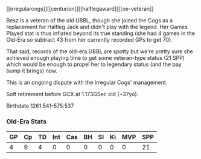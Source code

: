 [[irregularcogs]][[centurion]][[halflegaward]][[oe-veteran]]

Besz is a veteran of the old UBBL, though she joined the Cogs as a replacement for Halfleg Jack and didn't play with the legend. Her Games Played stat is thus inflated beyond its true standing (she had 4 games in the Old-Era so subtract 43 from her currently recorded GPs to get 70).

That said, records of the old-era UBBL are spotty but we're pretty sure she achieved enough playing time to get some veteran-type status (21 SPP) which would be enough to propel her to legendary status (and the pay bump it brings) now.

This is an ongoing dispute with the Irregular Cogs' management.

Soft retirement before GCX at 1.173GSec old (~37yo).

Birthdate 1261.541-575:537

### Old-Era Stats

| GP | Cp | TD | Int | Cas | BH | SI | Ki | MVP | SPP |
| -- | -- | -- | -- | -- | -- | -- | -- | -- | -- | 
| 4 | 9 | 4 | 0 | 0 | 0 | 0 | 0 | 0 | 21 |
